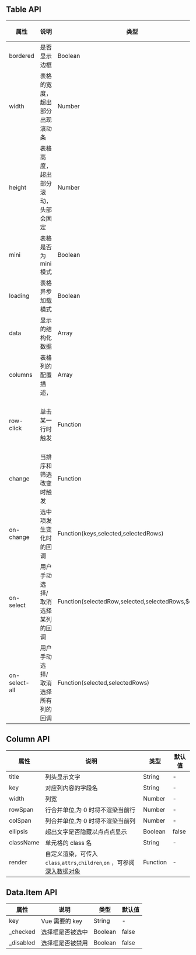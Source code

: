 ## Table API

| 属性          | 说明                               | 类型                                                | 默认值                  |
| ------------- | ---------------------------------- | --------------------------------------------------- | ----------------------- |
| bordered      | 是否显示边框                       | Boolean                                             | false                   |
| width         | 表格的宽度，超出部分出现滚动条     | Number                                              | -                       |
| height        | 表格高度，超出部分滚动，头部会固定 | Number                                              | -                       |
| mini          | 表格是否为 mini 模式               | Boolean                                             | false                   |
| loading       | 表格异步加载模式                   | Boolean                                             | false                   |
| data          | 显示的结构化数据                   | Array                                               | [ ]                     |
| columns       | 表格列的配置描述，                 | Array                                               | [ ]                     |
| row-click     | 单击某一行时触发                   | Function                                            | 返回当前行的数据，index |
| change        | 当排序和筛选改变时触发             | Function                                            | -                       |
| on-change     | 选中项发生变化时的回调             | Function(keys,selected,selectedRows)                | -                       |
| on-select     | 用户手动选择/取消选择某列的回调    | Function(selectedRow,selected,selectedRows,\$event) | -                       |
| on-select-all | 用户手动选择/取消选择所有列的回调  | Function(selected,selectedRows)                     | -                       |

## Column API

| 属性      | 说明                                                                                                                                                                                | 类型     | 默认值 |
| --------- | ----------------------------------------------------------------------------------------------------------------------------------------------------------------------------------- | -------- | ------ |
| title     | 列头显示文字                                                                                                                                                                        | String   | -      |
| key       | 对应列内容的字段名                                                                                                                                                                  | String   | -      |
| width     | 列宽                                                                                                                                                                                | Number   | -      |
| rowSpan   | 行合并单位,为 0 时将不渲染当前行                                                                                                                                                    | Number   | -      |
| colSpan   | 列合并单位,为 0 时将不渲染当前列                                                                                                                                                    | Number   | -      |
| ellipsis  | 超出文字是否隐藏以点点点显示                                                                                                                                                        | Boolean  | false  |
| className | 单元格的 class 名                                                                                                                                                                   | String   | -      |
| render    | 自定义渲染，可传入`class`,`attrs`,`children`,`on` ，可参阅[深入数据对象](https://cn.vuejs.org/v2/guide/render-function.html#%E6%B7%B1%E5%85%A5%E6%95%B0%E6%8D%AE%E5%AF%B9%E8%B1%A1) | Function | -      |

## Data.Item API

| 属性       | 说明             | 类型    | 默认值 |
| ---------- | ---------------- | ------- | ------ |
| key        | Vue 需要的 key   | String  | -      |
| \_checked  | 选择框是否被选中 | Boolean | false  |
| \_disabled | 选择框是否被禁用 | Boolean | false  |
